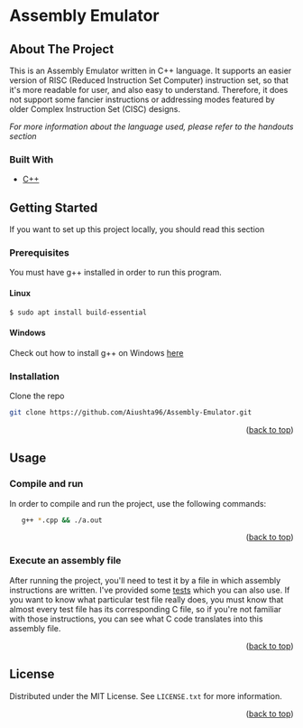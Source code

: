 <div id="top"></div>

# Assembly Emulator

## About The Project
This is an Assembly Emulator written in C++ language. It supports an easier version of RISC (Reduced Instruction Set Computer) instruction set, so that it's more readable for user, and also easy to understand. Therefore, it does not support some fancier instructions or addressing modes featured by older Complex Instruction Set (CISC) designs. 

_For more information about the language used, please refer to the handouts section_

### Built With
* [C++](https://www.cplusplus.com/)

## Getting Started

If you want to set up this project locally, you should read this section

### Prerequisites
You must have g++ installed in order to run this program.
  #### Linux
  ```sh
  $ sudo apt install build-essential
  ```
  #### Windows
  Check out how to install g++ on Windows [here](https://www3.cs.stonybrook.edu/~alee/g++/g++.html)

### Installation

Clone the repo
   ```sh
   git clone https://github.com/Aiushta96/Assembly-Emulator.git
   ```

<p align="right">(<a href="#top">back to top</a>)</p>

## Usage

### Compile and run
In order to compile and run the project, use the following commands:

```sh
   g++ *.cpp && ./a.out
```
<p align="right">(<a href="#top">back to top</a>)</p>

### Execute an assembly file
After running the project, you'll need to test it by a file in which assembly instructions are written. I've provided some [tests](https://github.com/Aiushta96/Assembly-Emulator/tree/main/Tests) which you can also use. If you want to know what particular test file really does, you must know that almost every test file has its corresponding C file, so if you're not familiar with those instructions, you can see what C code translates into this assembly file.

<p align="right">(<a href="#top">back to top</a>)</p>

## License

Distributed under the MIT License. See `LICENSE.txt` for more information.

<p align="right">(<a href="#top">back to top</a>)</p>